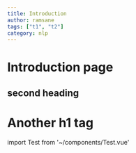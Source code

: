 ```yaml
---
title: Introduction
author: ramsane
tags: ["t1", "t2"]
category: nlp
---
```


# Introduction page

## second heading

# Another h1  tag

import Test from '~/components/Test.vue'
<Test />
